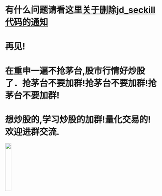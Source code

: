# 有什么问题请看这里[关于删除jd_seckill代码的通知](https://github.com/huanghyw/jd_seckill/tree/main)
# 再见!
# 在重申一遍不抢茅台,股市行情好炒股了．抢茅台不要加群!抢茅台不要加群!抢茅台不要加群!
# 想炒股的,学习炒股的加群!量化交易的!欢迎进群交流.


<img src="https://i.loli.net/2021/01/06/ZvT8RpYnciIjB6m.jpg" height="20%" width="20%" >
